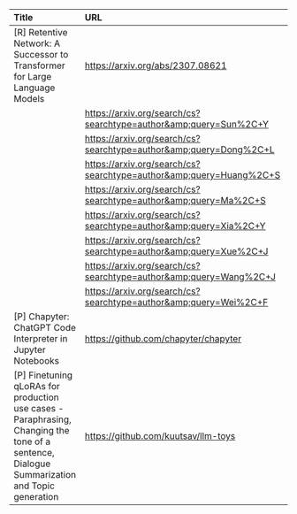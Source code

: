| Title                                                                                                                                       | URL                                                                |   Score | Date                |
|:--------------------------------------------------------------------------------------------------------------------------------------------|:-------------------------------------------------------------------|--------:|:--------------------|
| [R] Retentive Network: A Successor to Transformer for Large Language Models                                                                 | https://arxiv.org/abs/2307.08621                                   |     106 | 2023-07-18 10:01:44 |
|                                                                                                                                             | https://arxiv.org/search/cs?searchtype=author&amp;query=Sun%2C+Y   |         |                     |
|                                                                                                                                             | https://arxiv.org/search/cs?searchtype=author&amp;query=Dong%2C+L  |         |                     |
|                                                                                                                                             | https://arxiv.org/search/cs?searchtype=author&amp;query=Huang%2C+S |         |                     |
|                                                                                                                                             | https://arxiv.org/search/cs?searchtype=author&amp;query=Ma%2C+S    |         |                     |
|                                                                                                                                             | https://arxiv.org/search/cs?searchtype=author&amp;query=Xia%2C+Y   |         |                     |
|                                                                                                                                             | https://arxiv.org/search/cs?searchtype=author&amp;query=Xue%2C+J   |         |                     |
|                                                                                                                                             | https://arxiv.org/search/cs?searchtype=author&amp;query=Wang%2C+J  |         |                     |
|                                                                                                                                             | https://arxiv.org/search/cs?searchtype=author&amp;query=Wei%2C+F   |         |                     |
| [P] Chapyter: ChatGPT Code Interpreter in Jupyter Notebooks                                                                                 | https://github.com/chapyter/chapyter                               |      85 | 2023-07-17 16:12:12 |
| [P] Finetuning qLoRAs for production use cases - Paraphrasing, Changing the tone of a sentence, Dialogue Summarization and Topic generation | https://github.com/kuutsav/llm-toys                                |      34 | 2023-07-17 13:13:00 |